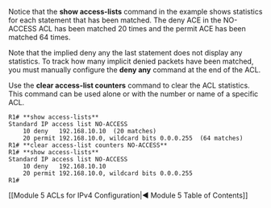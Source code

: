 Notice that the **show access-lists** command in the example shows statistics for each statement that has been matched. The deny ACE in the NO-ACCESS ACL has been matched 20 times and the permit ACE has been matched 64 times.

Note that the implied deny any the last statement does not display any statistics. To track how many implicit denied packets have been matched, you must manually configure the **deny any** command at the end of the ACL.

Use the **clear access-list counters** command to clear the ACL statistics. This command can be used alone or with the number or name of a specific ACL.

```
R1# **show access-lists**
Standard IP access list NO-ACCESS
    10 deny   192.168.10.10  (20 matches) 
    20 permit 192.168.10.0, wildcard bits 0.0.0.255  (64 matches) 
R1# **clear access-list counters NO-ACCESS**
R1# **show access-lists**
Standard IP access list NO-ACCESS
    10 deny   192.168.10.10
    20 permit 192.168.10.0, wildcard bits 0.0.0.255
R1#
```

[[Module 5 ACLs for IPv4 Configuration|◀ Module 5 Table of Contents]]